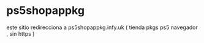 # ps5shopappkg
este sitio redirecciona a ps5shopappkg.infy.uk  ( tienda pkgs ps5 navegador , sin https )
